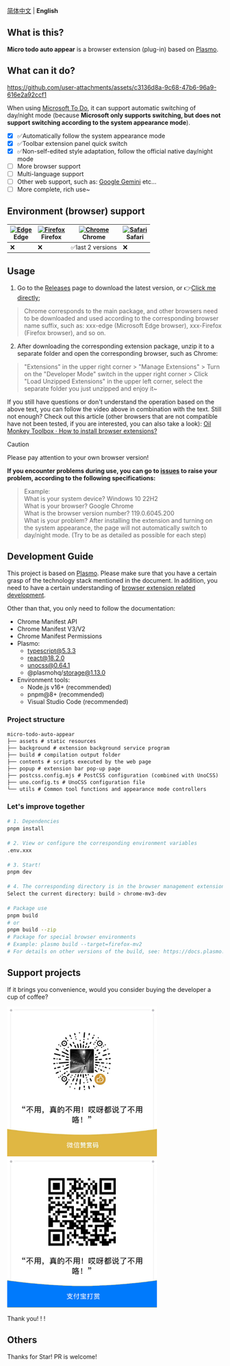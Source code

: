 [简体中文](./README.md) | **English**

## What is this?

**Micro todo auto appear** is a browser extension (plug-in) based on [Plasmo](https://docs.plasmo.com/).

## What can it do?

https://github.com/user-attachments/assets/c3136d8a-9c68-47b6-96a9-616e2a92ccf1

When using [Microsoft To Do](https://to-do.live.com), it can support automatic switching of day/night mode (because **Microsoft only supports switching, but does not support switching according to the system appearance mode**).

- [x] ✅Automatically follow the system appearance mode
- [x] ✅Toolbar extension panel quick switch
- [x] ✅Non-self-edited style adaptation, follow the official native day/night mode
- [ ] More browser support
- [ ] Multi-language support
- [ ] Other web support, such as: [Google Gemini](https://gemini.google.com/app) etc...
- [ ] More complete, rich use~

## Environment (browser) support

| [<img src="https://raw.githubusercontent.com/alrra/browser-logos/master/src/edge/edge_48x48.png" alt="Edge" width="24px" height="24px" />](http://godban.github.io/browsers-support-badges/)<br/>Edge | [<img src="https://raw.githubusercontent.com/alrra/browser-logos/master/src/firefox/firefox_48x48.png" alt="Firefox" width="24px" height="24px" />](http://godban.github.io/browsers-support-badges/)<br/>Firefox | [<img src="https://raw.githubusercontent.com/alrra/browser-logos/master/src/chrome/chrome_48x48.png" alt="Chrome" width="24px" height="24px" />](http://godban.github.io/browsers-support-badges/)<br/>Chrome | [<img src="https://raw.githubusercontent.com/alrra/browser-logos/master/src/safari/safari_48x48.png" alt="Safari" width="24px" height="24px" />](http://godban.github.io/browsers-support-badges/)<br/>Safari |
| --------- | --------- | --------- | --------- |
| ❌| ❌| ✅last 2 versions| ❌

## Usage

1. Go to the [Releases](https://github.com/dosicker/micro-todo-auto-appear/releases/latest) page to download the latest version, or 👉[Click me directly](https://github.com/dosicker/micro-todo-auto-appear/releases/latest);
> Chrome corresponds to the main package, and other browsers need to be downloaded and used according to the corresponding browser name suffix, such as: xxx-edge (Microsoft Edge browser), xxx-Firefox (Firefox browser), and so on.

2. After downloading the corresponding extension package, unzip it to a separate folder and open the corresponding browser, such as Chrome:
> "Extensions" in the upper right corner > "Manage Extensions" > Turn on the "Developer Mode" switch in the upper right corner > Click "Load Unzipped Extensions" in the upper left corner, select the separate folder you just unzipped and enjoy it~

If you still have questions or don't understand the operation based on the above text, you can follow the video above in combination with the text. Still not enough? Check out this article (other browsers that are not compatible have not been tested, if you are interested, you can also take a look): [Oil Monkey Toolbox · How to install browser extensions? ](https://www.youxiaohou.com/zh-cn/crx.html)

> [!CAUTION]
> Please pay attention to your own browser version!

**If you encounter problems during use, you can go to [issues](https://github.com/dosicker/micro-todo-auto-appear/issues) to raise your problem, according to the following specifications:**

> Example:<br />
> What is your system device?
> Windows 10 22H2<br />
> What is your browser?
> Google Chrome<br />
> What is the browser version number?
> 119.0.6045.200<br />
> What is your problem?
> After installing the extension and turning on the system appearance, the page will not automatically switch to day/night mode. (Try to be as detailed as possible for each step)

## Development Guide

This project is based on [Plasmo](https://docs.plasmo.com/). Please make sure that you have a certain grasp of the technology stack mentioned in the document. In addition, you need to have a certain understanding of [browser extension related development](https://developer.chrome.com/docs/extensions/get-started).

Other than that, you only need to follow the documentation:

- Chrome Manifest API
- Chrome Manifest V3/V2
- Chrome Manifest Permissions
- Plasmo:
  - typescript@5.3.3
  - react@18.2.0
  - unocss@0.64.1
  - @plasmohq/storage@1.13.0
- Environment tools:
  - Node.js v16+ (recommended)
  - pnpm@8+ (recommended)
  - Visual Studio Code (recommended)

### Project structure

```
micro-todo-auto-appear
├── assets # static resources
├── background # extension background service program
├── build # compilation output folder
├── contents # scripts executed by the web page
├── popup # extension bar pop-up page
├── postcss.config.mjs # PostCSS configuration (combined with UnoCSS)
├── uno.config.ts # UnoCSS configuration file
└── utils # Common tool functions and appearance mode controllers
```

### Let's improve together
```bash
# 1. Dependencies
pnpm install

# 2. View or configure the corresponding environment variables
.env.xxx

# 3. Start!
pnpm dev

# 4. The corresponding directory is in the browser management extension > Open developer mode > Click "Load unzipped extension"
Select the current directory: build > chrome-mv3-dev

# Package use
pnpm build
# or
pnpm build --zip
# Package for special browser environments
# Example: plasmo build --target=firefox-mv2
# For details on other versions of the build, see: https://docs.plasmo.com/framework/workflows/build
```

## Support projects

If it brings you convenience, would you consider buying the developer a cup of coffee?

<p>
<img src="./demo/assets/donation/wechatpay_donate.jpg" alt="WeChat Reward" width="350" />
<img src="./demo/assets/donation/alipay_donate.jpg" alt="Alipay Reward" width="350" />
</p>

Thank you! ! !

## Others

Thanks for Star! PR is welcome!